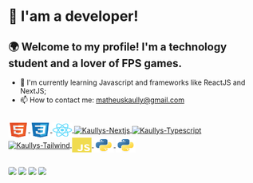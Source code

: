 # 🤟 I'am a developer! 
## 🌍 Welcome to my profile! I'm a technology student and a lover of FPS games.
- 🌱 I'm currently learning Javascript and frameworks like ReactJS and NextJS;
- 📫 How to contact me: matheuskaully@gmail.com
<div align="center">
  <a href="https://github.com/matheuskaully">
</div>
<div style="display: inline_block;"><br>
  <img align="center" alt="Kaullys-HTML" height="30" width="40" src="https://raw.githubusercontent.com/devicons/devicon/master/icons/html5/html5-original.svg">
  <img align="center" alt="Kaullys-CSS" height="30" width="40" src="https://raw.githubusercontent.com/devicons/devicon/master/icons/css3/css3-original.svg">
  <img align="center" alt="Kaullys-React" height="30" width="40" src="https://raw.githubusercontent.com/devicons/devicon/master/icons/react/react-original.svg">
  <img align="center" alt="Kaullys-Nextjs" height="30" width="40" src="https://cdn.jsdelivr.net/gh/devicons/devicon/icons/nextjs/nextjs-original-wordmark.svg">
  <img align="center" alt="Kaullys-Typescript" height="30" width="40" src="https://cdn.jsdelivr.net/gh/devicons/devicon/icons/typescript/typescript-original.svg">
  <img align="center" alt="Kaullys-Tailwind" height="30" width="40" src="https://cdn.jsdelivr.net/gh/devicons/devicon/icons/typescript/typescript-original.svg">
  <img align="center" alt="Kaullys-Js" height="30" width="40" src="https://raw.githubusercontent.com/devicons/devicon/master/icons/javascript/javascript-plain.svg">
  <img align="center" alt="Kaullys-Python" height="30" width="40" src="https://raw.githubusercontent.com/devicons/devicon/master/icons/python/python-original.svg">
  <img align="center" alt="Kaullys-Python" height="30" width="40" src="https://raw.githubusercontent.com/devicons/devicon/master/icons/python/python-original.svg">
  
</div>

##

<div>
  <a href="https://www.youtube.com/kaullygamer" target="_blank"><img src="https://img.shields.io/badge/YouTube-c792ea?style=for-the-badge&logo=youtube&logoColor=white" style="border-radius: 3px;" target="_blank"></a>
  <a href="https://instagram.com/matheuskaully" target="_blank"><img src="https://img.shields.io/badge/-Instagram-c792ea?style=for-the-badge&logo=instagram&logoColor=white" style="border-radius: 3px;" target="_blank"></a>
  <a href = "mailto:matheuskaully@gmail.com"><img src="https://img.shields.io/badge/-Gmail-c792ea?style=for-the-badge&logo=gmail&logoColor=white" style="border-radius: 3px;" target="_blank"></a>
  <a href="https://www.linkedin.com/in/matheuskaully" target="_blank"><img src="https://img.shields.io/badge/-LinkedIn-c792ea?style=for-the-badge&logo=linkedin&logoColor=white"  style="border-radius: 3px;" target="_blank"></a> 
</div>

